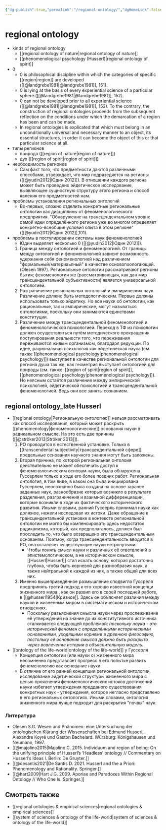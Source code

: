 ```yaml
---
{"dg-publish":true,"permalink":"/regional-ontology/","dgHomeLink":false,"dgPassFrontmatter":false}
---
```


# regional ontology
- kinds of regional ontology
	- [[regional ontology of nature|regional ontology of nature]]
	- [[phenomenological psychology (Husserl)|regional ontology of spirit]]
- 0
	- 0 is philosophical discipline within which the categories of specific [[region|region]] are developed ([[@landgrebe1981|@landgrebe1981]], 151).
	- 0 is lying at the basis of every experiential science of a particular sphere ([[@landgrebe1981|@landgrebe1981]], 152).
	- 0 can not be developed prior to all experiential science ([[@landgrebe1981|@landgrebe1981]], 152). To the contrary, the construction of regional ontologies proceeds from the subsequent reflection on the conditions under which the demarcation of a region has been and can be made.
	- In regional ontologies is explicated that which must belong in an unconditionally universal and necessary manner to an object, its essential structures, in order it can become the object of this or that particular science at all.
- типы регионов
	- природа ([[region of nature|region of nature]])
	- дух ([[region of spirit|region of spirit]])
- необходимость регионов
	- Сам факт того, что предметности даются различными способами, утверждает, что мир подразедяется на регионы ([[@yudin2012|Юдин 2012]]). В отношении каждого региона может быть проведено эйдетическое исследование, выявляющее сущностную структуру этого региона и способ явления его предметностей нам.
- проблемы установления региональных онтологий
	- Во-первых, сложно отделить конкретные региональные онтологии как дисциплины от феноменологического предприятия. "Обнаружение на трансцендентальном уровне самой идеи определённого региона уже во многом определяет конкретно-всеобщие условия опыта в этом регионе" ([[@yudin2012|Юдин 2012]],101).
- проблемы в постулировании системы наук феноменологией
	- Юдин выделяет несколько 0 ([[@yudin2012|Юдин 2012]]).
	1. Граница между онтологией и феноменологией. От границы между онтологией и феноменологией зависит возможность удержания себя феноменологией над различением "формальный/материаьлный" в качестве основопоологающей. (Olesen 1997). Региональные онтологии рассматривают регионы бытия; феноменология же (рассматривающая, как дан мир трансцендентальной субъективности) является универсальной онтологией.
	2. Разграничение региональных онтологий и эмпирических наук. Различение должно быть методологическим. Первые должны использовать только эйдетику. Но все науки об онтологии, как рациональные, так и эмпирические, могут называться онтологиями, поскольку они занимаются единствами конституции.
	3. Различение между трансцендентальной феноменологией и феноменологической психологией. Переход в ТФ из психологии должен осуществляться путём методического прекращения постулирования реальности того, что переживания переживаются живым организмом, благодаря редукции. По идее, рациональная психология как эйдетическая наука (см. также [[phenomenological psychology|phenomenological psychology]]) выступает в качестве региональной онтологии для региона душа так же, как геометрия выступает онтологией для природы (см. также: [[region of spirit|region of spirit]], [[phenomenological psychology|phenomenological psychology]]). Но неясным остаётся различение между эмпирической психологией, эйдетической психологией и трансцендентальной феноменологией. Ведь они все заняты сознанием.

## regional ontology_late Husserl
- [[regional ontology|Региональную онтологию]] нельзя рассматривать как способ исследования, который может раскрыть [[phenomenology|феноменологические]] основания науки в радикальном смысле. На это есть две причины ([[@ströker2013|Ströker 2013]]).
	1. РО проводится в естественной установке. Только в [[transcendental subjectivity|трансцендентальной сфере]] предельные основания научного знания могут быть заложены.
	2. Вторая причина, по которой региональная онтолоия действительно не может обеспечить доступ к феноменологическим основам науки, была обнаружена Гуссерлем только в ходе его более поздних работ. Региональная онтология, в том виде, в каком она была инициирована Гуссерлем, неосознанно была создана на основе заранее заданных наук, разнообразие которых возникло в результате разделения, разграничения и взаимной дифференциации, которые возникли в ходе их фактического исторического развития. Иными словами, ранний Гуссерль принимал науки как должное, нежели исследовал их истоки. Даже обращение к трансцендентальной установке в контексте региональной онтологии не могло бы компенсировать здесь недостаток радикализма, который, как предполагалось, должен был проследить то, что было возвращено его трансцендентальным основаням. Поэтмоу, когда трансцендентальность вводится в РО, она оставляет существующие науки нетронутыми.
		- Чтобы понять смысл науки и различных её ответвлений в эпистемологическом, а не историческом смысле, [[Husserl|Husserl]] стал искать основу, которая достаточно глубока, чтобы быть корневой для разнообразия наук, а также нейтральной к каждой из них, а также общей для всех них.
	3. Именно вышеприведённое размышление сподвигло Гуссреля предпринять третий подход к его хорошо известной концепци жизненного мира , как он развил его в своей последней работе, в [[@husserl1954|Кризисе]]. Здесь он объясняет различия между наукой и жизненным миром в систематическом и историческом отношениях. 
		- Поскольку разъяснения смысла науки через прослеживание её утверждений на знание до их конститутивного источника сталкивается следующей проблемой: _поскольку наука - это исторический феномен с определёнными историческими основаниями, уходящими корнями в древнюю философию, постольку её основание смысла должно быть раскрыто через вовлечение истории в объяснительную модель_.
- [[ontology of the life-world|ontology of the life-world]] у Гуссерля
	- Концепция онтологии (или науки о) жизненного мира несомненно представляет прогресс в его попытке развить феноменологию как основание науки.
	- В отличие от его ранней концепции региональной онтологии, исследование эйдетической структуры жизненного мира с целью прояснения феноменологических истоков достижений науки избегает утверждения предданого существования конкретных наук - утверждения, которое негласно представлено в его региональных онтологиях. Иными словами, онтология жизненного мира лучше подходит для раскрытия "почвы" наук.

### Литература
- Olesen S.G. Wesen und Phänomen: eine Untersuchung der ontologischen Klärung der Wissenschaften bei Edmund Husserl, Alexandre Koyré und Gaston Bachelard. Würzburg: Königshausen und Neumann, 1997. 
- [[@majolino2015|Majolino C. 2015. Individuum and region of being: On the unifying principle of Husserl’s ‘Headless’ ontology // Commentary on Husserl’s Ideas I. Berlin: De Gruyter.]]
- [[@desantis2021|De Santis D. 2021. Husserl and the a Priori: Phenomenology and Rationality. Springer.]]
- [[@hart2009|Hart J.G. 2009. Aporiae and Paradoxes Within Regional Ontology // Who One Is. Springer.]]


## Смотреть также
- [[regional ontologies & empirical sciences|regional ontologies & empirical sciences]]
- [[system of sciences & ontology of the life-world|system of sciences & ontology of the life-world]]